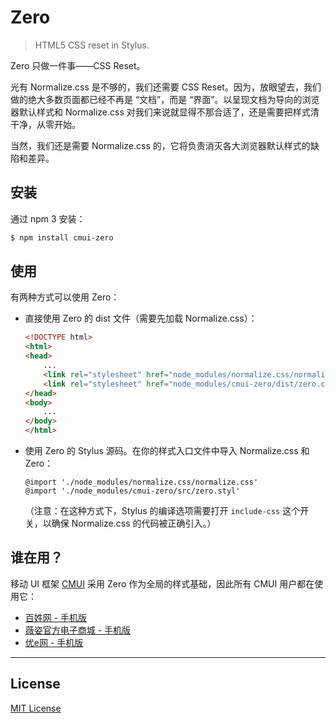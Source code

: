 # Zero

> HTML5 CSS reset in Stylus.

Zero 只做一件事——CSS Reset。

光有 Normalize.css 是不够的，我们还需要 CSS Reset。因为，放眼望去，我们做的绝大多数页面都已经不再是 “文档”，而是 “界面”。以呈现文档为导向的浏览器默认样式和 Normalize.css 对我们来说就显得不那合适了，还是需要把样式清干净，从零开始。

当然，我们还是需要 Normalize.css 的，它将负责消灭各大浏览器默认样式的缺陷和差异。

## 安装

通过 npm 3 安装：

```sh
$ npm install cmui-zero
```

## 使用

有两种方式可以使用 Zero：

* 直接使用 Zero 的 dist 文件（需要先加载 Normalize.css）：

	```html
	<!DOCTYPE html>
	<html>
	<head>
		...
		<link rel="stylesheet" href="node_modules/normalize.css/normalize.css">
		<link rel="stylesheet" href="node_modules/cmui-zero/dist/zero.css">
	</head>
	<body>
		...
	</body>
	</html>
	```

* 使用 Zero 的 Stylus 源码。在你的样式入口文件中导入 Normalize.css 和 Zero：
	
	```stylus
	@import './node_modules/normalize.css/normalize.css'
	@import './node_modules/cmui-zero/src/zero.styl'
	```
	
	（注意：在这种方式下，Stylus 的编译选项需要打开 `include-css` 这个开关，以确保 Normalize.css 的代码被正确引入。）

## 谁在用？

移动 UI 框架 [CMUI](https://github.com/CMUI/CMUI) 采用 
Zero 作为全局的样式基础，因此所有 CMUI 用户都在使用它：

* [百姓网 - 手机版](http://m.baixing.com/)
* [薇姿官方电子商城 - 手机版](http://m.vichy.com.cn/)
* [优e网 - 手机版](http://m.uemall.com/)

***

## License

[MIT License](http://www.opensource.org/licenses/mit-license.php)

